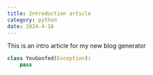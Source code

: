```yaml
---
title: Introduction article
category: python
date: 2024-4-16
---
```


This is an intro article for my new blog generator

```py
class YouGoofed(Exception):
    pass
```